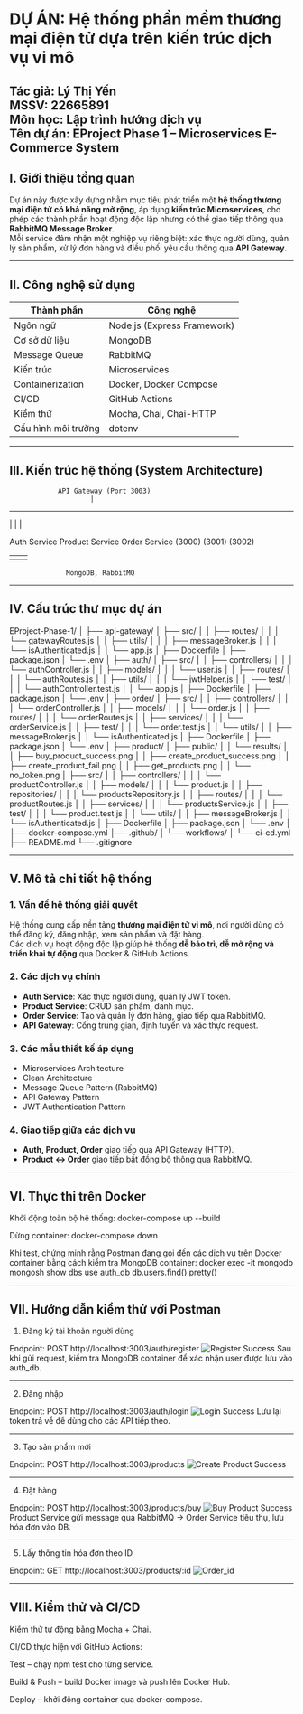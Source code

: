 # DỰ ÁN: Hệ thống phần mềm thương mại điện tử dựa trên kiến trúc dịch vụ vi mô
**Tác giả:** Lý Thị Yến  
**MSSV:** 22665891  
**Môn học:** Lập trình hướng dịch vụ  
**Tên dự án:** EProject Phase 1 – Microservices E-Commerce System
---

## I. Giới thiệu tổng quan

Dự án này được xây dựng nhằm mục tiêu phát triển một **hệ thống thương mại điện tử có khả năng mở rộng**, áp dụng **kiến trúc Microservices**, cho phép các thành phần hoạt động độc lập nhưng có thể giao tiếp thông qua **RabbitMQ Message Broker**.  
Mỗi service đảm nhận một nghiệp vụ riêng biệt: xác thực người dùng, quản lý sản phẩm, xử lý đơn hàng và điều phối yêu cầu thông qua **API Gateway**.

---

## II. Công nghệ sử dụng

| Thành phần          | Công nghệ                   |
| ------------------- | --------------------------- |
| Ngôn ngữ            | Node.js (Express Framework) |
| Cơ sở dữ liệu       | MongoDB                     |
| Message Queue       | RabbitMQ                    |
| Kiến trúc           | Microservices               |
| Containerization    | Docker, Docker Compose      |
| CI/CD               | GitHub Actions              |
| Kiểm thử            | Mocha, Chai, Chai-HTTP      |
| Cấu hình môi trường | dotenv                      |

---

## III. Kiến trúc hệ thống (System Architecture)


                API Gateway (Port 3003)
                        |
   -----------------------------------------------------
   |                    |                    |
   
 Auth Service      Product Service       Order Service
   (3000)               (3001)                (3002)
   
   |                     |                    |
   ----------------------|--------------------
                         |
                  MongoDB, RabbitMQ
---

## IV. Cấu trúc thư mục dự án
EProject-Phase-1/
│
├── api-gateway/
│   ├── src/
│   │   ├── routes/
│   │   │   └── gatewayRoutes.js
│   │   ├── utils/
│   │   │   ├── messageBroker.js
│   │   │   └── isAuthenticated.js
│   │   └── app.js
│   ├── Dockerfile
│   ├── package.json
│   └── .env
│
├── auth/
│   ├── src/
│   │   ├── controllers/
│   │   │   └── authController.js
│   │   ├── models/
│   │   │   └── user.js
│   │   ├── routes/
│   │   │   └── authRoutes.js
│   │   ├── utils/
│   │   │   └── jwtHelper.js
│   │   ├── test/
│   │   │   └── authController.test.js
│   │   └── app.js
│   ├── Dockerfile
│   ├── package.json
│   └── .env
│
├── order/
│   ├── src/
│   │   ├── controllers/
│   │   │   └── orderController.js
│   │   ├── models/
│   │   │   └── order.js
│   │   ├── routes/
│   │   │   └── orderRoutes.js
│   │   ├── services/
│   │   │   └── orderService.js
│   │   ├── test/
│   │   │   └── order.test.js
│   │   └── utils/
│   │       ├── messageBroker.js
│   │       └── isAuthenticated.js
│   ├── Dockerfile
│   ├── package.json
│   └── .env
│
├── product/
│   ├── public/
│   │   └── results/
│   │       ├── buy_product_success.png
│   │       ├── create_product_success.png
│   │       ├── create_product_fail.png
│   │       ├── get_products.png
│   │       └── no_token.png
│   ├── src/
│   │   ├── controllers/
│   │   │   └── productController.js
│   │   ├── models/
│   │   │   └── product.js
│   │   ├── repositories/
│   │   │   └── productsRepository.js
│   │   ├── routes/
│   │   │   └── productRoutes.js
│   │   ├── services/
│   │   │   └── productsService.js
│   │   ├── test/
│   │   │   └── product.test.js
│   │   └── utils/
│   │       ├── messageBroker.js
│   │       └── isAuthenticated.js
│   ├── Dockerfile
│   ├── package.json
│   └── .env
│
├── docker-compose.yml
├── .github/
│   └── workflows/
│       └── ci-cd.yml
├── README.md
└── .gitignore


---

## V. Mô tả chi tiết hệ thống

### 1. Vấn đề hệ thống giải quyết
Hệ thống cung cấp nền tảng **thương mại điện tử vi mô**, nơi người dùng có thể đăng ký, đăng nhập, xem sản phẩm và đặt hàng.  
Các dịch vụ hoạt động độc lập giúp hệ thống **dễ bảo trì, dễ mở rộng và triển khai tự động** qua Docker & GitHub Actions.

### 2. Các dịch vụ chính
- **Auth Service**: Xác thực người dùng, quản lý JWT token.  
- **Product Service**: CRUD sản phẩm, danh mục.  
- **Order Service**: Tạo và quản lý đơn hàng, giao tiếp qua RabbitMQ.  
- **API Gateway**: Cổng trung gian, định tuyến và xác thực request.

### 3. Các mẫu thiết kế áp dụng
- Microservices Architecture  
- Clean Architecture  
- Message Queue Pattern (RabbitMQ)  
- API Gateway Pattern  
- JWT Authentication Pattern

### 4. Giao tiếp giữa các dịch vụ
- **Auth, Product, Order** giao tiếp qua API Gateway (HTTP).  
- **Product ↔ Order** giao tiếp bất đồng bộ thông qua RabbitMQ.

---

## VI. Thực thi trên Docker

Khởi động toàn bộ hệ thống:
docker-compose up --build

Dừng container:
docker-compose down

Khi test, chứng minh rằng Postman đang gọi đến các dịch vụ trên Docker container bằng cách kiểm tra MongoDB container:
docker exec -it mongodb mongosh
show dbs
use auth_db
db.users.find().pretty()

---
## VII. Hướng dẫn kiểm thử với Postman
1. Đăng ký tài khoản người dùng

Endpoint:
POST http://localhost:3003/auth/register
  ![Register Success](public/results/register_success.png)
Sau khi gửi request, kiểm tra MongoDB container để xác nhận user được lưu vào auth_db.

---
2. Đăng nhập

Endpoint:
POST http://localhost:3003/auth/login
  ![Login Success](public/results/login_success.png)
Lưu lại token trả về để dùng cho các API tiếp theo.

---
3. Tạo sản phẩm mới

Endpoint:
POST http://localhost:3003/products
  ![Create Product Success](public/results/create_product_success.png)

---
4. Đặt hàng

Endpoint:
POST http://localhost:3003/products/buy
  ![Buy Product Success](public/results/buy_product_success.png)
Product Service gửi message qua RabbitMQ → Order Service tiêu thụ, lưu hóa đơn vào DB.

---

5. Lấy thông tin hóa đơn theo ID

Endpoint:
GET http://localhost:3003/products/:id
![Order_id](./public/results/order_id.png)

---
## VIII. Kiểm thử và CI/CD

Kiểm thử tự động bằng Mocha + Chai.

CI/CD thực hiện với GitHub Actions:

Test – chạy npm test cho từng service.

Build & Push – build Docker image và push lên Docker Hub.

Deploy – khởi động container qua docker-compose.

